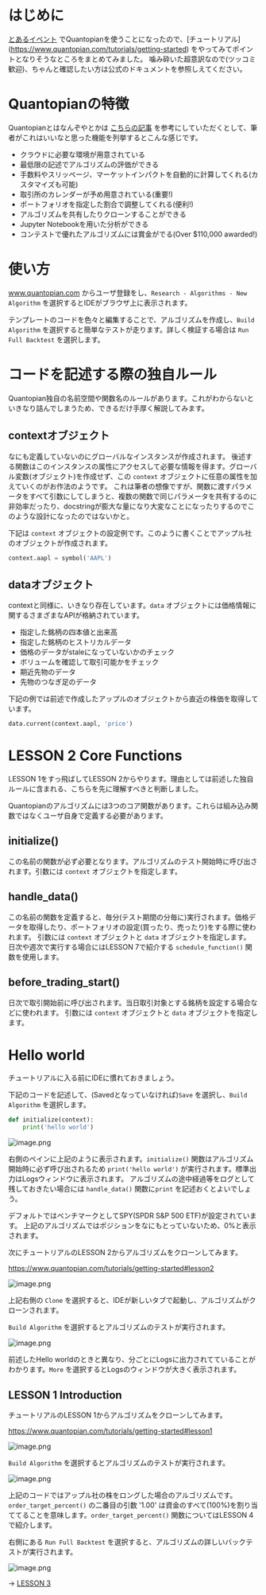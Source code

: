 # はじめに
[とあるイベント](https://connpass.com/event/60958/) でQuantopianを使うことになったので、[チュートリアル] (https://www.quantopian.com/tutorials/getting-started) をやってみてポイントとなりそうなところをまとめてみました。
噛み砕いた超意訳なので(ツッコミ歓迎)、ちゃんと確認したい方は公式のドキュメントを参照しえてください。

# Quantopianの特徴
Quantopianとはなんぞやとかは [こちらの記事](http://qiita.com/sawadybomb/items/a491c5273371706bce02) を参考にしていただくとして、筆者がこれはいいなと思った機能を列挙するとこんな感じです。

* クラウドに必要な環境が用意されている
* 最低限の記述でアルゴリズムの評価ができる
* 手数料やスリッページ、マーケットインパクトを自動的に計算してくれる(カスタマイズも可能)
* 取引所のカレンダーが予め用意されている(重要!)
* ポートフォリオを指定した割合で調整してくれる(便利!)
* アルゴリズムを共有したりクローンすることができる
* Jupyter Notebookを用いた分析ができる
* コンテストで優れたアルゴリズムには賞金がでる(Over $110,000 awarded!)

# 使い方
www.quantopian.com からユーザ登録をし、`Research - Algorithms - New Algorithm` を選択するとIDEがブラウザ上に表示されます。

テンプレートのコードを色々と編集することで、アルゴリズムを作成し、`Build Algorithm` を選択すると簡単なテストが走ります。詳しく検証する場合は `Run Full Backtest` を選択します。

# コードを記述する際の独自ルール
Quantopian独自の名前空間や関数名のルールがあります。これがわからないといきなり詰んでしまうため、できるだけ手厚く解説してみます。

## contextオブジェクト
なにも定義していないのにグローバルなインスタンスが作成されます。
後述する関数はこのインスタンスの属性にアクセスして必要な情報を得ます。グローバル変数(オブジェクト)を作成せず、この `context` オブジェクトに任意の属性を加えていくのがお作法のようです。
これは筆者の想像ですが、関数に渡すパラメータをすべて引数にしてしまうと、複数の関数で同じパラメータを共有するのに非効率だったり、docstringが膨大な量になり大変なことになったりするのでこのような設計になったのではないかと。

下記は `context` オブジェクトの設定例です。このように書くことでアップル社のオブジェクトが作成されます。

```python
context.aapl = symbol('AAPL')
```

## dataオブジェクト
contextと同様に、いきなり存在しています。`data` オブジェクトには価格情報に関するさまざまなAPIが格納されています。

* 指定した銘柄の四本値と出来高
* 指定した銘柄のヒストリカルデータ
* 価格のデータがstaleになっていないかのチェック
* ボリュームを確認して取引可能かをチェック
* 期近先物のデータ
* 先物のつなぎ足のデータ

下記の例では前述で作成したアップルのオブジェクトから直近の株価を取得しています。

```python
data.current(context.aapl, 'price')
```

# LESSON 2 Core Functions
LESSON 1をすっ飛ばしてLESSON 2からやります。理由としては前述した独自ルールに含まれる、こちらを先に理解すべきと判断しました。

Quantopianのアルゴリズムには3つのコア関数があります。これらは組み込み関数ではなくユーザ自身で定義する必要があります。

## initialize()
この名前の関数が必ず必要となります。アルゴリズムのテスト開始時に呼び出されます。引数には `context` オブジェクトを指定します。

## handle_data()
この名前の関数を定義すると、毎分(テスト期間の分毎に)実行されます。価格データを取得したり、ポートフォリオの設定(買ったり、売ったり)をする際に使われます。
引数には `context` オブジェクトと `data` オブジェクトを指定します。
日次や週次で実行する場合にはLESSON 7で紹介する `schedule_function()` 関数を使用します。

## before_trading_start()
日次で取引開始前に呼び出されます。当日取引対象とする銘柄を設定する場合などに使われます。
引数には `context` オブジェクトと `data` オブジェクトを指定します。

# Hello world
チュートリアルに入る前にIDEに慣れておきましょう。

下記のコードを記述して、(Savedとなっていなければ)`Save` を選択し、`Build Algorithm` を選択します。

```python
def initialize(context):
    print('hello world')
```

![image.png](https://qiita-image-store.s3.amazonaws.com/0/22023/6a78a1f8-b65e-bc65-fa9b-3fc745924f80.png)

右側のペインに上記のように表示されます。`initialize()` 関数はアルゴリズム開始時に必ず呼び出されるため `print('hello world')` が実行されます。標準出力はLogsウィンドウに表示されます。
アルゴリズムの途中経過等をログとして残しておきたい場合には `handle_data()` 関数に`print` を記述おくとよいでしょう。

デフォルトではベンチマークとしてSPY(SPDR S&P 500 ETF)が設定されています。
上記のアルゴリズムではポジションをなにもとっていないため、0%と表示されます。

次にチュートリアルのLESSON 2からアルゴリズムをクローンしてみます。

https://www.quantopian.com/tutorials/getting-started#lesson2

![image.png](https://qiita-image-store.s3.amazonaws.com/0/22023/7dab5bee-cda4-e852-44ee-4d464fbc158b.png)

上記右側の `Clone` を選択すると、IDEが新しいタブで起動し、アルゴリズムがクローンされます。

`Build Algorithm` を選択するとアルゴリズムのテストが実行されます。

![image.png](https://qiita-image-store.s3.amazonaws.com/0/22023/5f99aeba-74f6-e6d1-575d-04c6f71a4131.png)

前述したHello worldのときと異なり、分ごとにLogsに出力されてていることがわかります。`More` を選択するとLogsのウィンドウが大きく表示されます。

## LESSON 1 Introduction
チュートリアルのLESSON 1からアルゴリズムをクローンしてみます。

https://www.quantopian.com/tutorials/getting-started#lesson1

![image.png](https://qiita-image-store.s3.amazonaws.com/0/22023/d6426dfa-ac54-7c76-65cc-9dfbe9943100.png)

`Build Algorithm` を選択するとアルゴリズムのテストが実行されます。

![image.png](https://qiita-image-store.s3.amazonaws.com/0/22023/bc5a7ed8-c381-bc37-8f73-4eb464b0aa14.png)

上記のコードではアップル社の株をロングした場合のアルゴリズムです。`order_target_percent()` の二番目の引数 '1.00' は資金のすべて(100%)を割り当ててることを意味します。`order_target_percent()` 関数についてはLESSON 4で紹介します。

右側にある `Run Full Backtest` を選択すると、アルゴリズムの詳しいバックテストが実行されます。

![image.png](https://qiita-image-store.s3.amazonaws.com/0/22023/44244acc-fc07-cdcb-04ce-3badca89f34c.png)


-> [LESSON 3](./LESSON2.md)
